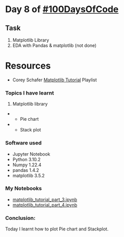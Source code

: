 # Day 8 of [#100DaysOfCode](https://twitter.com/Param3021/status/1534450016978628608)

## Task
1. Matplotlib Library
2. EDA with Pandas & matplotlib (not done)

# Resources
- Corey Schafer [Matplotlib Tutorial](https://www.youtube.com/playlist?list=PL-osiE80TeTvipOqomVEeZ1HRrcEvtZB_) Playlist


### Topics I have learnt
1. Matplotlib library
- - Pie chart
- - Stack plot

### Software used
- Jupyter Notebook
- Python 3.10.2
- Numpy 1.22.4
- pandas 1.4.2
- matplotlib 3.5.2

### My Notebooks
- [matplotlib_tutorial_part_3.ipynb](./matplotlib_tutorial_part_3.ipynb)
- [matplotlib_tutorial_part_4.ipynb](./matplotlib_tutorial_part_4.ipynb)

### Conclusion:
Today I learnt how to plot Pie chart and Stackplot.